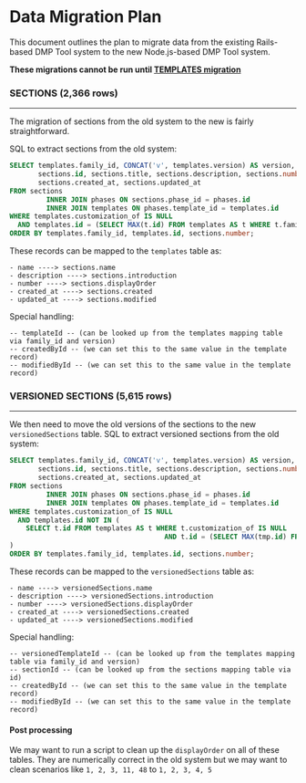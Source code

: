 # Data Migration Plan
This document outlines the plan to migrate data from the existing Rails-based DMP Tool system to the
new Node.js-based DMP Tool system.

**These migrations cannot be run until [TEMPLATES migration](Templates.md)**

### SECTIONS (2,366 rows)
---
The migration of sections from the old system to the new is fairly straightforward.

SQL to extract sections from the old system:
```sql
SELECT templates.family_id, CONCAT('v', templates.version) AS version,
       sections.id, sections.title, sections.description, sections.number,
       sections.created_at, sections.updated_at
FROM sections
         INNER JOIN phases ON sections.phase_id = phases.id
         INNER JOIN templates ON phases.template_id = templates.id
WHERE templates.customization_of IS NULL
  AND templates.id = (SELECT MAX(t.id) FROM templates AS t WHERE t.family_id = templates.family_id)
ORDER BY templates.family_id, templates.id, sections.number;
```

These records can be mapped to the `templates` table as:
```
- name ----> sections.name
- description ----> sections.introduction
- number ----> sections.displayOrder
- created_at ----> sections.created
- updated_at ----> sections.modified
```

Special handling:
```
-- templateId -- (can be looked up from the templates mapping table via family_id and version)
-- createdById -- (we can set this to the same value in the template record)
-- modifiedById -- (we can set this to the same value in the template record)
```

### VERSIONED SECTIONS (5,615 rows)
---

We then need to move the old versions of the sections to the new `versionedSections` table.
SQL to extract versioned sections from the old system:
```sql
SELECT templates.family_id, CONCAT('v', templates.version) AS version,
       sections.id, sections.title, sections.description, sections.number,
       sections.created_at, sections.updated_at
FROM sections
         INNER JOIN phases ON sections.phase_id = phases.id
         INNER JOIN templates ON phases.template_id = templates.id
WHERE templates.customization_of IS NULL
  AND templates.id NOT IN (
    SELECT t.id FROM templates AS t WHERE t.customization_of IS NULL
                                      AND t.id = (SELECT MAX(tmp.id) FROM templates AS tmp WHERE tmp.family_id = t.family_id AND tmp.published = 0)
)
ORDER BY templates.family_id, templates.id, sections.number;
```

These records can be mapped to the `versionedSections` table as:
```
- name ----> versionedSections.name
- description ----> versionedSections.introduction
- number ----> versionedSections.displayOrder
- created_at ----> versionedSections.created
- updated_at ----> versionedSections.modified
```

Special handling:
```
-- versionedTemplateId -- (can be looked up from the templates mapping table via family_id and version)
-- sectionId -- (can be looked up from the sections mapping table via id)
-- createdById -- (we can set this to the same value in the template record)
-- modifiedById -- (we can set this to the same value in the template record)
```

#### Post processing
We may want to run a script to clean up the `displayOrder` on all of these tables. They are numerically correct in the old system but we may want to clean scenarios like `1, 2, 3, 11, 48` to `1, 2, 3, 4, 5`

